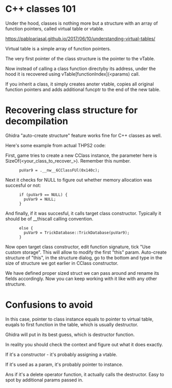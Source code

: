 # C++ classes 101

Under the hood, classes is nothing more but a structure with an array of function pointers, called virtual table or vtable.

https://pabloariasal.github.io/2017/06/10/understanding-virtual-tables/

Virtual table is a simple array of function pointers.

The very first pointer of the class structure is the pointer to the vTable.

Now instead of calling a class function directyby its address, under the hood it is recovered using vTable[functionIndex](<params) call.

If you inherit a class, it simply creates anoter vtable, copies all original function pointers and adds additional funcptr to the end of the new table.

# Recovering class structure for decompilation

Ghidra "auto-create structure" feature works fine for C++ classes as well.

Here's some example from actual THPS2 code:

First, game tries to create a new CClass instance, the parameter here is SizeOf(<your_class_to_recover_>). Remember this number.
```
      puVar9 = .__nw__6CClassFUl(0x140c);
```

Next it checks for NULL to figure out whether memory allocation was succesful or not:
```
      if (puVar9 == NULL) {
        puVar9 = NULL;
      }
```

And finally, if it was succesful, it calls target class constructor. Typically it should be of __thiscall calling convention.
```
      else {
        puVar9 = TrickDatabase::TrickDatabase(puVar9);
      }
```

Now open target class constructor, edit function signature, tick "Use custom storage". This will allow to modify the first "this" param.
Auto-create structure of "this", in the structure dialog, go to the bottom and type in the size of structure we got earlier in CClass constructor.

We have defined proper sized struct we can pass around and rename its fields accordingly.
Now you can keep working with it like with any other structure.

# Confusions to avoid

In this case, pointer to class instance equals to pointer to virtual table, euqals to first function in the table, which is usually destructor.

Ghidra will put in its best guess, which is destructor function.

In reality you should check the context and figure out what it does exactly.

If it's a constructor - it's probably assigning a vtable.

If it's used as a param, it's probably pointer to instance.

Ans if it's a delete operator function, it actually calls the destructor. Easy to spot by additional params passed in.